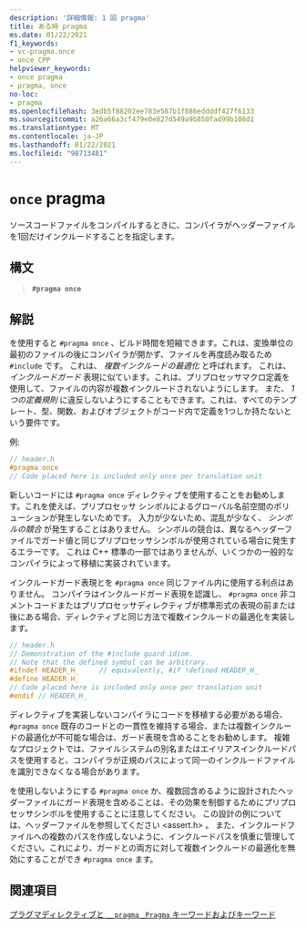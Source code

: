 ```yaml
---
description: '詳細情報: 1 回 pragma'
title: ある時 pragma
ms.date: 01/22/2021
f1_keywords:
- vc-pragma.once
- once_CPP
helpviewer_keywords:
- once pragma
- pragma, once
no-loc:
- pragma
ms.openlocfilehash: 3edb5f88202ee783e587b1f886eddddf427f6133
ms.sourcegitcommit: a26a66a3cf479e0e827d549a9b850fad99b108d1
ms.translationtype: MT
ms.contentlocale: ja-JP
ms.lasthandoff: 01/22/2021
ms.locfileid: "98713481"
---
```

# <a name="once-no-locpragma"></a>`once` pragma

ソースコードファイルをコンパイルするときに、コンパイラがヘッダーファイルを1回だけインクルードすることを指定します。

## <a name="syntax"></a>構文

> **`#pragma once`**

## <a name="remarks"></a>解説

を使用すると `#pragma once` 、ビルド時間を短縮できます。これは、変換単位の最初のファイルの後にコンパイラが開かず、ファイルを再度読み取るため `#include` です。 これは、 *複数インクルードの最適化* と呼ばれます。 これは、 *インクルードガード* 表現に似ています。これは、プリプロセッサマクロ定義を使用して、ファイルの内容が複数インクルードされないようにします。 また、 *1 つの定義規則* に違反しないようにすることもできます。これは、すべてのテンプレート、型、関数、およびオブジェクトがコード内で定義を1つしか持たないという要件です。

例:

```cpp
// header.h
#pragma once
// Code placed here is included only once per translation unit
```

新しいコードには `#pragma once` ディレクティブを使用することをお勧めします。これを使えば、プリプロセッサ シンボルによるグローバル名前空間のポリューションが発生しないためです。 入力が少ないため、混乱が少なく、 *シンボルの競合* が発生することはありません。 シンボルの競合は、異なるヘッダーファイルでガード値と同じプリプロセッサシンボルが使用されている場合に発生するエラーです。 これは C++ 標準の一部ではありませんが、いくつかの一般的なコンパイラによって移植に実装されています。

インクルードガード表現とを `#pragma once` 同じファイル内に使用する利点はありません。 コンパイラはインクルードガード表現を認識し、 `#pragma once` 非コメントコードまたはプリプロセッサディレクティブが標準形式の表現の前または後にある場合、ディレクティブと同じ方法で複数インクルードの最適化を実装します。

```cpp
// header.h
// Demonstration of the #include guard idiom.
// Note that the defined symbol can be arbitrary.
#ifndef HEADER_H_     // equivalently, #if !defined HEADER_H_
#define HEADER_H_
// Code placed here is included only once per translation unit
#endif // HEADER_H_
```

ディレクティブを実装しないコンパイラにコードを移植する必要がある場合、 `#pragma once` 既存のコードとの一貫性を維持する場合、または複数インクルードの最適化が不可能な場合は、ガード表現を含めることをお勧めします。 複雑なプロジェクトでは、ファイルシステムの別名またはエイリアスインクルードパスを使用すると、コンパイラが正規のパスによって同一のインクルードファイルを識別できなくなる場合があります。

を使用しないようにする `#pragma once` か、複数回含めるように設計されたヘッダーファイルにガード表現を含めることは、その効果を制御するためにプリプロセッサシンボルを使用することに注意してください。 この設計の例については、ヘッダーファイルを参照してください \<assert.h> 。 また、インクルードファイルへの複数のパスを作成しないように、インクルードパスを慎重に管理してください。これにより、ガードとの両方に対して複数インクルードの最適化を無効にすることができ `#pragma once` ます。

## <a name="see-also"></a>関連項目

[プラグマディレクティブと `__pragma` `_Pragma` キーワードおよびキーワード](./pragma-directives-and-the-pragma-keyword.md)
